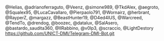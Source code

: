 @Helias, @adrianoferraguto, @Veenz, @simone989, @TkdAlex, @aegroto, @Squalex95, @LucaCavallaro, @Pierpaolo791, @Wornairz, @herbrant, @RayperZ, @margazz, @BeastHunter19, @D4ed4lUS, @Warcreed, @TendTo, @drendog, @boozec, @datalux, @SalAsero, @bastardo\_saudita360, @IlRabbino, @v0lp3, @scraccio, @LightDestory
https://github.com/UNICT-DMI/Telegram-DMI-Bot.git
